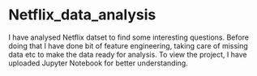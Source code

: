 # Netflix_data_analysis

I have analysed Netflix datset to find some interesting questions. Before doing that I have done bit of feature engineering, taking care of missing data etc to make the data ready for analysis.
To view the project, I have uploaded Jupyter Notebook for better understanding.
